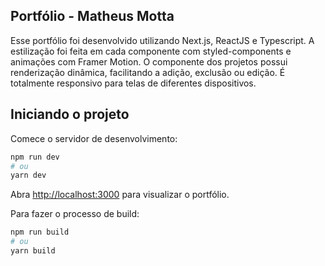 ## Portfólio - Matheus Motta

Esse portfólio foi desenvolvido utilizando Next.js, ReactJS e Typescript. A estilização foi feita em cada componente com styled-components e animações com Framer Motion. O componente dos projetos possui renderização dinâmica, facilitando a adição, exclusão ou edição. É totalmente responsivo para telas de diferentes dispositivos.

## Iniciando o projeto

Comece o servidor de desenvolvimento:

```bash
npm run dev
# ou
yarn dev
```

Abra [http://localhost:3000](http://localhost:3000) para visualizar o portfólio.

Para fazer o processo de build:

```bash
npm run build
# ou
yarn build
```


